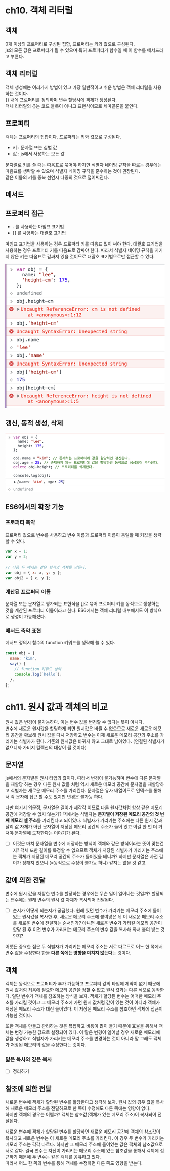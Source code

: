# ch10. 객체 리터럴

## 객체

0개 이상의 프로퍼티로 구성된 집합, 프로퍼티는 키와 값으로 구성된다.  
js의 모든 값은 프로퍼티가 될 수 있으며 특히 프로퍼티가 함수일 때 이 함수를 메서드라고 부른다.

## 객체 리터럴

객체 생성에는 여러가지 방법이 있고 가장 일반적이고 쉬운 방법은 객체 리터럴을 사용하는 것이다.  
{} 내에 프로퍼티를 정의하며 변수 할당시에 객체가 생성된다.  
객체 리터럴의 {}는 코드 블록이 아니고 표현식이므로 세미콜론을 붙인다.

## 프로퍼티

객체는 프로퍼티의 집합이다. 프로퍼티는 키와 값으로 구성된다.

- 키 : 문자열 또는 심벌 값
- 값 : js에서 사용하는 모든 값

문자열로 키를 쓸 때는 따옴표로 묶어야 하지만 식별자 네이밍 규칙을 따르는 경우에는 따옴표를 생략할 수 있으며 식별자 네이밍 규칙을 준수하는 것이 권장된다.  
같은 이름의 키를 중복 선언시 나중의 것으로 덮어써진다.

## 메서드

## 프로퍼티 접근

- . 를 사용하는 마침표 표기법
- [] 를 사용하는 대괄호 표기법

마침표 표기법을 사용하는 경우 프로퍼티 키를 따옴표 없이 써야 한다. 대괄호 표기법을 사용하는 경우 프로퍼티 키를 따옴표로 감싸야 한다.
따라서 식별자 네이밍 규칙을 지키지 않은 키는 따옴표로 감싸져 있을 것이므로 대괄호 표기법으로만 접근할 수 있다.

![10-1](img/10-1.png)

## 갱신, 동적 생성, 삭제

![10-2](img/10-2.png)

## ES6에서의 확장 기능

### 프로퍼티 축약

프로퍼티 값으로 변수를 사용하고 변수 이름과 프로퍼티 이름이 동일할 때 키값을 생략할 수 있다.

```js
var x = 1;
var y = 2;

// 다음 두 예제는 같은 형식의 객체를 만든다.
var obj = { x: x, y: y };
var obj2 = { x, y };
```

### 계산된 프로퍼티 이름

문자열 또는 문자열로 평가되는 표현식을 []로 묶어 프로퍼티 키를 동적으로 생성하는 것을 계산된 프로퍼티 이름이라고 한다.
ES6에서는 객체 리터럴 내부에서도 이 방식으로 생성이 가능해졌다.

### 메서드 축약 표현

메서드 정의시 함수의 function 키워드를 생략해 쓸 수 있다.

```js
const obj = {
  name: "kim",
  say() {
    // function 키워드 생략
    console.log(`hello`);
  },
};
```

# ch11. 원시 값과 객체의 비교

원시 값은 변경이 불가능하다. 이는 변수 값을 변경할 수 없다는 뜻이 아니다.  
변수에 새로운 원시값을 할당하게 되면 원시값은 바뀔 수 없으므로 새로운 새로운 메모리 공간을 확보해 원시 값을 다시 저장하고 변수는 이제 새로운 메모리 공간의 주소를 가리키는 식별자가 된다. 기존의 원시값은 바뀌지 않고 그대로 남아있다. (연결된 식별자가 없으니까 가비지 컬렉션의 대상이 될 것이다)

## 문자열

js에서의 문자열은 원시 타입의 값이다. 따라서 변경이 불가능하며 변수에 다른 문자열을 재할당 하는 경우 다른 원시 값들 처럼 역시 새로운 메모리 공간에 문자열을 재할당하고 식별자는 새로운 메모리 주소를 가리킨다.
문자열은 유사 배열이므로 인덱스를 통해서 각 문자에 접근 할 수도 있지만 변경은 불가능 하다.

다만 여기서 의문점, 문자열은 길이가 제각각 이므로 다른 원시값처럼 항상 같은 메모리 공간에 저장할 수 없지 않는가?
책에서는 식별자는 **문자열이 저장된 메모리 공간의 첫 번째 메모리 셀 주소**를 가리킨다고 되어있다. 식별자가 가리키는 주소에는 다른 원시 값과 달리 값 자체가 아닌 문자열이 저장된 메모리 공간의 주소가 들어 있고 이걸 한 번 더 거쳐야 문자열에 도착한다는 이야기가 된다.

- [ ] 이것은 마치 문자열을 변수에 저장하는 방식이 객체와 같은 방식이라는 뜻이 맞는건지? 객체 또한 길이를 특정할 수 없으므로 객체가 저장된 식별자가 가리키는 주소에는 객체가 저장된 메모리 공간의 주소가 들어있을 테니까? 하지만 문자열은 사전 길이가 정해져 있으니 (=동적으로 수정이 불가능 하니) 같지는 않을 것 같고

## 값에 의한 전달

변수에 원시 값을 저장한 변수를 할당하는 경우에는 무슨 일이 일어나는 것일까?
할당되는 변수에는 원래 변수의 원시 값 자체가 복사되어 전달된다.

- [ ] 순서가 어떻게 되는지가 궁금했다. 원래 있던 변수가 가리키는 메모리 주소에 들어있는 원시값을 복사한 후, 새로운 메모리 주소에 붙여넣은 뒤 이 새로운 메모리 주소를 새로운 변수에 전달하는 순서인가? 아니면 새로운 변수가 가리킬 메모리 공간이 할당 된 후 이전 변수가 가리키는 메모리 주소의 변수 값을 복사해 와서 붙여 넣는 것인지?

어쨋든 중요한 점은 두 식별자가 가리키는 메모리 주소는 서로 다르므로 어느 한 쪽에서 변수 값을 수정한다 한들 **다른 쪽에는 영향을 미치지 않는다**는 것이다.

## 객체

객체는 동적으로 프로퍼티가 추가 가능하고 프로퍼티 값의 타입에 제약이 없기 때문에 원시 값처럼 처음에 필요한 메모리 공간을 정할 수 없고 원시 값과는 다른 식으로 동작한다.
일단 변수가 객체를 참조하는 방식을 보자. 객체가 할당된 변수는 어떠한 메모리 주소를 가리킬 것이고 그 메모리 주소에 가면 원시 값처럼 값이 있는 것이 아니라 객체가 저장된 메모리 주소가 대신 들어있다. 이 저장된 메모리 주소를 참조하면 객체에 접근이 가능한 것이다.

또한 객체를 만들고 관리하는 것은 복잡하고 비용이 많이 들기 때문에 효율을 위해서 객체는 변경 가능한 값으로 설정되어 있다.
이 말은 변경이 일어날 경우 새로운 메모리에 값을 생성하고 식별자가 가리키는 메모리 주소를 변경하는 것이 아니라 말 그래도 객체가 저장된 메모리의 값을 수정한다는 것이다.

### 얇은 복사와 깊은 복사

- [ ] 정리하기

## 참조에 의한 전달

새로운 변수에 객체가 할당된 변수를 할당한다고 생각해 보자. 원시 값의 경우 값을 복사해 새로운 메모리 주소를 전달하므로 한 쪽이 수정해도 다른 쪽에는 영향이 없다.  
하지만 객체의 경우는 어떨까? 객체는 참조값(객체가 있는 메모리 주소)이 복사되어 전달된다.

새로운 변수에 객체가 할당된 변수를 할당하면 새로운 메모리 공간에 객체의 참조값이 복사되고 새로운 변수는 이 새로운 메모리 주소를 가리킨다. 이 경우 두 변수가 가리키는 메모리 주소는 각각 다르다. 하지만 그 메모리 주소에 들어있는 값은 객체의 참조값으로 서로 같다.
결국 변수는 자신이 가리키는 메모리 주소에 있는 참조값을 통해서 객체에 접근하기 때문에 두 변수는 같은 객체를 공유하고 있다.  
따라서 어느 한 쪽의 변수를 통해 객체를 수정하면 다른 쪽도 영향을 받는다.
